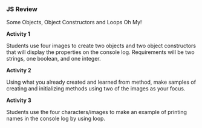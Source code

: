 ### JS Review

Some Objects, Object Constructors and Loops Oh My!

**Activity 1**

Students use four images to create two objects and two object constructors that will display the properties on the console log. Requirements will be two strings, one boolean, and one integer.

**Activity 2**

Using what you already created and learned from method, make samples of creating and initializing methods using two of the images as your focus.

**Activity 3**

Students use the four characters/images to make an example of printing names in the console log by using loop.
